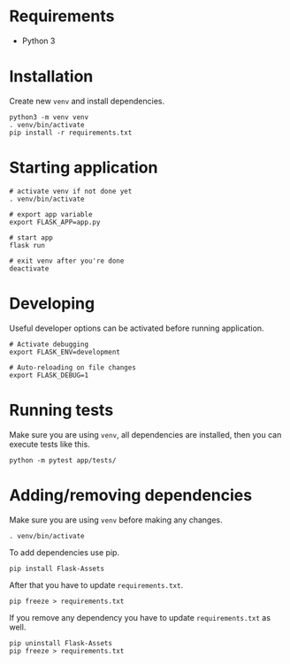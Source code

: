 # Requirements
* Python 3

# Installation
Create new `venv` and install dependencies.
```
python3 -m venv venv
. venv/bin/activate
pip install -r requirements.txt
```

# Starting application
```
# activate venv if not done yet
. venv/bin/activate

# export app variable
export FLASK_APP=app.py

# start app
flask run

# exit venv after you're done
deactivate
```

# Developing
Useful developer options can be activated before running application.
```
# Activate debugging
export FLASK_ENV=development

# Auto-reloading on file changes
export FLASK_DEBUG=1
```

# Running tests
Make sure you are using `venv`, all dependencies are installed, 
then you can execute tests like this.
```
python -m pytest app/tests/
```

# Adding/removing dependencies
Make sure you are using `venv` before making any changes.
```
. venv/bin/activate
```
To add dependencies use pip.
```
pip install Flask-Assets
```

After that you have to update `requirements.txt`.
```
pip freeze > requirements.txt
```

If you remove any dependency you have to update `requirements.txt` as well.
```
pip uninstall Flask-Assets
pip freeze > requirements.txt
```